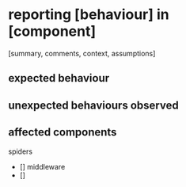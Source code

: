 # reporting [behaviour] in [component]

[summary, comments, context, assumptions]
## expected behaviour

## unexpected behaviours observed

## affected components

spiders
- []
middleware
- []
